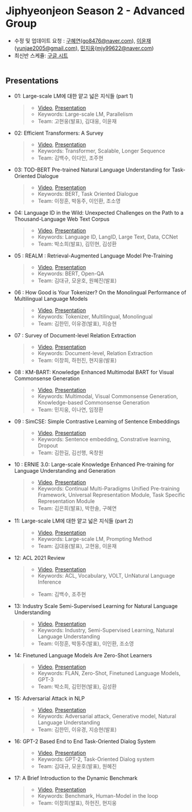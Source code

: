 # Jiphyeonjeon Season 2 - Advanced Group
* 수정 및 업데이트 요청 : [구혜연](https://github.com/HyeyeonKoo)(go8476@naver.com), [이윤재](https://github.com/gityunjae)(yunjae2005@gmail.com), [민지웅](https://github.com/JejuWayfarer)(mjy99622@naver.com)
* 최신반 스케쥴: [구글 시트](https://docs.google.com/spreadsheets/d/1pwkvIwf3T1bo2y7aXmSYPN6otlPKJl9kCJHaze0H3KY/edit#gid=369545430)
<br><br>

## Presentations
- 01: Large-scale LM에 대한 얕고 넓은 지식들 (part 1)
  >- [Video](https://www.youtube.com/watch?v=w4a-ARCEiqU&t=6668s), [Presentation](https://github.com/jiphyeonjeon/season2/blob/main/advanced/presentations/Season2-1%EC%A1%B0-Large-sclae%20LM%EC%97%90%20%EB%8C%80%ED%95%9C%20%EC%96%95%EA%B3%A0%20%EB%84%93%EC%9D%80%20%EC%A7%80%EC%8B%9D%EB%93%A4%20(part%201).pdf)
  >- Keywords: Large-scale LM, Parallelism
  >- Team: 고현웅(발표), 김대웅, 이윤재
  
- 02: Efficient Transformers: A Survey
  >- [Video](https://www.youtube.com/watch?v=x2Z865Brflg), [Presentation](https://github.com/art28/season2/raw/main/advanced/presentations/Season2-2%EC%A1%B0-Efficient%20Transformer.pdf)
  >- Keywords: Transformer, Scalable, Longer Sequence
  >- Team: 김백수, 이다인, 조주현

- 03: TOD-BERT Pre-trained Natural Language Understanding for Task-Oriented Dialogue
  >- [Video](https://youtu.be/qGoE0naEuls), [Presentation](./presentations/Season2-3조-TOD-BERT.pdf)
  >- Keywords: BERT, Task Oriented Dialogue
  >- Team: 이정훈, 박동주, 이인환, 조소영

- 04: Language ID in the Wild: Unexpected Challenges on the Path to a Thousand-Language Web Text Corpus
  >- [Video](https://youtu.be/0eTWVn9Ye9o), [Presentation](./presentations/Season2-4조-LanguageID.pdf)
  >- Keywords: Language ID, LangID, Large Text, Data, CCNet
  >- Team: 박소희(발표), 김민현, 김성환

- 05 : REALM : Retrieval-Augmented Language Model Pre-Training
  >- [Video](https://youtu.be/1gkH8x8nHEw), [Presentation](./presentations/Season2-5조-REALM.pdf)
  >- Keywords: BERT, Open-QA
  >- Team: 김대규, 모윤호, 원혜진(발표)

* 06 : How Good is Your Tokenizer? On the Monolingual Performance of Multilingual Language Models

  > * [Video](https://youtu.be/bV9WWRyRBt4), [Presentation](https://github.com/yukyunglee/season2/blob/044ef543abe85ff50590c398f0eaf8dce2424882/advanced/presentations/Season2-6%EC%A1%B0-How%20Good%20is%20Your%20Tokenizer.pdf) 
  > * Keywords: Tokenizer, Multilingual, Monolingual
  > * Team: 김한민, 이유경(발표), 지승현

- 07 : Survey of Document-level Relation Extraction

  > * [Video](https://youtu.be/sp7N5y2Cpg0), [Presentation](./presentations/Season2-7조-Document-level%20Relation%20Extraction.pdf) 
  > * Keywords: Document-level, Relation Extraction
  > * Team: 이창희, 하헌진, 현지웅(발표)

- 08 : KM-BART: Knowledge Enhanced Multimodal BART for Visual Commonsense Generation

  > * [Video](https://youtu.be/PMHw1emxOV0), [Presentation](./presentations/Season2-8조-Document-KM-BART.pdf)
  > * Keywords: Multimodal, Visual Commonsense Generation, Knowledge-based Commonsense Generation
  > * Team: 민지웅, 이나연, 임정환

- 09 : SimCSE: Simple Contrastive Learning of Sentence Embeddings

  > * [Video](https://youtu.be/KpnQVuLjkso), [Presentation](./presentations/Season2-9조-SimCSE.pdf)
  > * Keywords: Sentence embedding, Constrative learning, Dropout
  > * Team: 김한길, 김선행, 옥창원

- 10 : ERNIE 3.0: Large-scale Knowledge Enhanced Pre-training for Language Understanding and Generation

  > * [Video](https://www.youtube.com/watch?v=RKkL1vgZcfU), [Presentation](./presentations/Season2-10조-ERNIE3.0.pdf)
  > * Keywords: Continual Multi-Paradigms Unified Pre-training Framework, Universal Representation Module, Task Specific Representation Module
  > * Team: 김은희(발표), 박한솔, 구혜연

- 11: Large-scale LM에 대한 얕고 넓은 지식들 (part 2)

  > * [Video](https://youtu.be/zbuD21YwLZI), [Presentation](https://github.com/jiphyeonjeon/season2/blob/main/advanced/presentations/Season2-1%E1%84%8C%E1%85%A9-Large-sclae%20LM%E1%84%8B%E1%85%A6%20%E1%84%83%E1%85%A2%E1%84%92%E1%85%A1%E1%86%AB%20%E1%84%8B%E1%85%A3%E1%87%80%E1%84%80%E1%85%A9%20%E1%84%82%E1%85%A5%E1%86%B2%E1%84%8B%E1%85%B3%E1%86%AB%20%E1%84%8C%E1%85%B5%E1%84%89%E1%85%B5%E1%86%A8%E1%84%83%E1%85%B3%E1%86%AF%20(part%202).pdf)
  > * Keywords: Large-scale LM, Prompting Method
  > * Team: 김대웅(발표), 고현웅, 이윤재
  
- 12: ACL 2021 Review

  > * [Video](https://youtu.be/eSnzNtyiWGc), [Presentation](./presentations/Season2-2조-ACL2021_review.pdf)
  > * Keywords: ACL, Vocabulary, VOLT, UnNatural Language Inference
  >- Team: 김백수, 조주현
  
- 13: Industry Scale Semi-Supervised Learning for Natural Language Understanding

  > * [Video](https://youtu.be/8guHo0X1xmY), [Presentation](./presentations/Season2-3조-Industry%20Scale%20Semi-Supervised%20Learning%20for%20Natural%20Language%20Understanding.pdf)
  > *  Keywords: Industry, Semi-Supervised Learning, Natural Language Understanding
  > * Team: 이정훈, 박동주(발표), 이인환, 조소영

- 14: Finetuned Language Models Are Zero-Shot Learners
  >- [Video](https://www.youtube.com/watch?v=4NXm34clErY), [Presentation](./presentations/Season2-4조-FINETUNED_LANGUAGE_MODELS_ARE_ZERO-SHOT_LEARNERS.pdf)
  >- Keywords: FLAN, Zero-Shot, Finetuned Language Models, GPT-3
  >- Team: 박소희, 김민현(발표), 김성환
  
- 15: Adversarial Attack in NLP

  > * [Video](https://youtu.be/AOX9d9ijtmI), [Presentation](./presentations/Season2-6조-Adversarial%20Attack%20in%20NLP.pdf)
  > *  Keywords: Adversarial attack, Generative model, Natural Language Understanding
  > * Team: 김한민, 이유경, 지승현(발표)

- 16: GPT-2 Based End to End Task-Oriented Dialog System

  > * [Video](https://youtu.be/t-H2lJbSTqE), [Presentation](./presentations/Season2-5조-GPT-2_Based_End_to_End_Task-Oriented_Dialogue_System.pdf)
  > * Keywords: GPT-2, Task-Oriented Dialog system
  > * Team: 김대규, 모윤호(발표), 원혜진

- 17: A Brief Introduction to the Dynamic Benchmark

  > * [Video](https://youtu.be/dFjndpNLgd0), [Presentation](./presentations/Season2-7조-A%20Brief%20Introduction%20to%20the%20Dynamic%20Benchmark.pdf)
  > * Keywords: Benchmark, Human-Model in the loop
  > * Team: 이창희(발표), 하헌진, 현지웅
